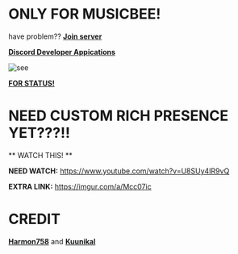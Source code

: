 # ONLY FOR MUSICBEE!

have problem??
**[Join server](https://discord.gg/8NWJ6X7Nmu)**


**[Discord Developer Appications](https://discord.com/developers/applications)**

![see](https://i.imgur.com/TmNetfn.png)

**[FOR STATUS!](https://imgur.com/a/FCN0LLV)**

# NEED CUSTOM RICH PRESENCE YET???!!

** WATCH THIS! **

**NEED WATCH:** https://www.youtube.com/watch?v=U8SUy4IR9vQ

**EXTRA LINK:**  https://imgur.com/a/Mcc07ic

# CREDIT

**[Harmon758](https://github.com/Harmon758/mb_DiscordRichPresence)** and **[Kuunikal](https://github.com/Kuunikal/mb_DiscordRichPresence)**
